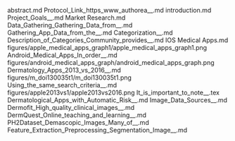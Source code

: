 abstract.md
Protocol_Link_https_www_authorea__.md
introduction.md
Project_Goals__.md
Market Research.md
Data_Gathering_Gathering_Data_from__.md
Gathering_App_Data_from_the__.md
Categorization__.md
Description_of_Categories_Community_provides__.md
IOS Medical Apps.md
figures/apple_medical_apps_graph1/apple_medical_apps_graph1.png
Android_Medical_Apps_In_order__.md
figures/android_medical_apps_graph/android_medical_apps_graph.png
Dermatology_Apps_2013_vs_2016__.md
figures/m_doi130035t1/m_doi130035t1.png
Using_the_same_search_criteria__.md
figures/apple2013vs1/apple2013vs2016.png
It_is_important_to_note__.tex
Dermatological_Apps_with_Automatic_Risk__.md
Image_Data_Sources__.md
Dermofit_High_quality_clinical_images__.md
DermQuest_Online_teaching_and_learning__.md
PH2Dataset_Demascopic_Images_Many_of__.md
Feature_Extraction_Preprocessing_Segmentation_Image__.md
